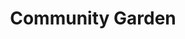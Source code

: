 ---
pid: pt395
title: Community Garden
location_transcription: "?"
coordinates: 
zipcode: '11238'
gen_neighborhood: 
neighborhood: 
outside_phl: 'Brooklyn NY '
age: '36'
age_range: 30-39
instagram: 
image_file_name: pt_395.jpg
proposal_transcription: |-
  recycled bottles for hydration

  OLD Dock BARGE WOOD BEDS
topic: Environment,Sustainability
topic_summary: 0, 0
type: Garden,Interactive
keywords_other: Community, Community Garden
credit: 
image_labels: 
twitter: 
facebook: 
permalink: "/monuments/pt395/"
layout: item-page
---